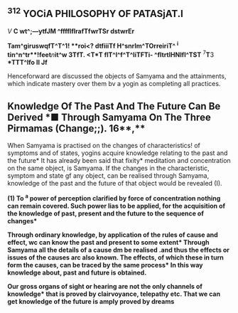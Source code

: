 ## <sup>312</sup> **YOCiA PHILOSOPHY OF PATASjAT.I**

*V* **C wt^;—ytfJM ^fffflflrafTfwrTSr dstwrEr**

**Tam^giruswqfT^T^1! \*\*roi<? dtfiiiTf H^snrlm^TOrreiriT^ <sup>i</sup> tin^n^tr\*\*!feet***n***it^w 3TfT. <T\*T flT^l^f^T^IiTFTi- ^fltrtlHNIfl^TST** <sup>7</sup>**T**3 **\*TTT^lfo II Jf**

Henceforward are discussed the objects of Samyama and the attainments, which indicate mastery over them bv a yogin as completing all practices.

## **Knowledge Of The Past And The Future Can Be Derived** \*■ **Through Samyama On The Three Pirmamas (Change;;).** 16**,**

When Samyama is practised on the changes of characteristics! of symptoms and of states, yogins acquire knowledge relating to the past and the future\* It has already been said that fixity\* meditation and concentration on the same object, is Samyama. If the changes in the characteristic, symptom and state gf any object, can be realised through Samyama, knowledge of the past and the future of that object would be revealed (I).

**(**1**) To <sup>a</sup> power of perception clarified by force of concentration nothing can remain covered. Such power lias to be applied, for the acquisition of the knowledge of past, present and the future to the sequence of changes\***

**Through ordinary knowledge, by application of the rules of cause and effect, wc can know the past and present to some extent\* Through Samyama all the details of a cause dm be realised .and thus the effects or issues of the causes arc also known. The effects, of which these in turn form the causes, can be traced by the same process\* In this way knowledge about, past and future is obtained.**

**Our gross organs of sight or hearing are not the only channels of knowledge\* that is proved by clairvoyance, telepathy etc. That we can get knowledge of the future is amply proved by dreams**